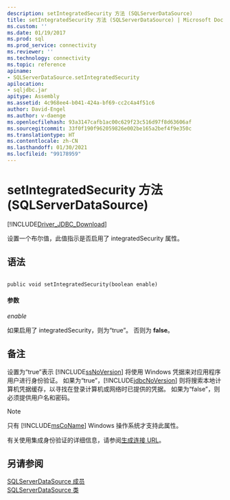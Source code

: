```yaml
---
description: setIntegratedSecurity 方法 (SQLServerDataSource)
title: setIntegratedSecurity 方法 (SQLServerDataSource) | Microsoft Docs
ms.custom: ''
ms.date: 01/19/2017
ms.prod: sql
ms.prod_service: connectivity
ms.reviewer: ''
ms.technology: connectivity
ms.topic: reference
apiname:
- SQLServerDataSource.setIntegratedSecurity
apilocation:
- sqljdbc.jar
apitype: Assembly
ms.assetid: 4c968ee4-b041-424a-bf69-cc2c4a4f51c6
author: David-Engel
ms.author: v-daenge
ms.openlocfilehash: 93a3147cafb1ac00c629f23c516d97f8d63606af
ms.sourcegitcommit: 33f0f190f962059826e002be165a2bef4f9e350c
ms.translationtype: HT
ms.contentlocale: zh-CN
ms.lasthandoff: 01/30/2021
ms.locfileid: "99178959"
---
```

# <a name="setintegratedsecurity-method-sqlserverdatasource"></a>setIntegratedSecurity 方法 (SQLServerDataSource)
[!INCLUDE[Driver_JDBC_Download](../../../includes/driver_jdbc_download.md)]

  设置一个布尔值，此值指示是否启用了 integratedSecurity 属性。  
  
## <a name="syntax"></a>语法  
  
```  
  
public void setIntegratedSecurity(boolean enable)  
```  
  
#### <a name="parameters"></a>参数  
 *enable*  
  
 如果启用了 integratedSecurity，则为“true”。 否则为 **false**。  
  
## <a name="remarks"></a>备注  
 设置为“true”表示 [!INCLUDE[ssNoVersion](../../../includes/ssnoversion-md.md)] 将使用 Windows 凭据来对应用程序用户进行身份验证。 如果为“true”，[!INCLUDE[jdbcNoVersion](../../../includes/jdbcnoversion_md.md)] 则将搜索本地计算机凭据缓存，以寻找在登录计算机或网络时已提供的凭据。 如果为“false”，则必须提供用户名和密码。  
  
> [!NOTE]  
>  只有 [!INCLUDE[msCoName](../../../includes/msconame_md.md)] Windows 操作系统才支持此属性。  
  
 有关使用集成身份验证的详细信息，请参阅[生成连接 URL](../../../connect/jdbc/building-the-connection-url.md)。  
  
## <a name="see-also"></a>另请参阅  
 [SQLServerDataSource 成员](../../../connect/jdbc/reference/sqlserverdatasource-members.md)   
 [SQLServerDataSource 类](../../../connect/jdbc/reference/sqlserverdatasource-class.md)  
  
  
